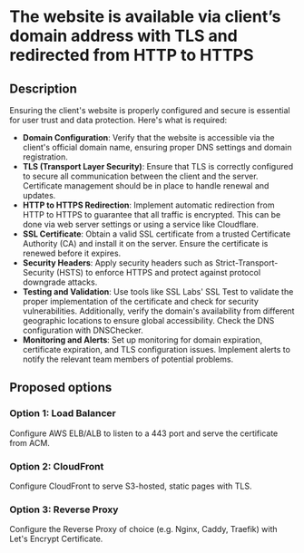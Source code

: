 # The website is available via client’s domain address with TLS and redirected from HTTP to HTTPS

## Description

Ensuring the client's website is properly configured and secure is essential for user trust and data protection. Here's what is required:

* **Domain Configuration**: Verify that the website is accessible via the client's official domain name, ensuring proper DNS settings and domain registration.
* **TLS (Transport Layer Security)**: Ensure that TLS is correctly configured to secure all communication between the client and the server. Certificate management should be in place to handle renewal and updates.
* **HTTP to HTTPS Redirection**: Implement automatic redirection from HTTP to HTTPS to guarantee that all traffic is encrypted. This can be done via web server settings or using a service like Cloudflare.
* **SSL Certificate**: Obtain a valid SSL certificate from a trusted Certificate Authority (CA) and install it on the server. Ensure the certificate is renewed before it expires.
* **Security Headers**: Apply security headers such as ﻿Strict-Transport-Security (HSTS) to enforce HTTPS and protect against protocol downgrade attacks.
* **Testing and Validation**: Use tools like SSL Labs' SSL Test to validate the proper implementation of the certificate and check for security vulnerabilities. Additionally, verify the domain's availability from different geographic locations to ensure global accessibility. Check the DNS configuration with DNSChecker.
* **Monitoring and Alerts**: Set up monitoring for domain expiration, certificate expiration, and TLS configuration issues. Implement alerts to notify the relevant team members of potential problems.

## Proposed options
### Option 1: Load Balancer
Configure AWS ELB/ALB to listen to a 443 port and serve the certificate from ACM.

### Option 2: CloudFront
Configure CloudFront to serve S3-hosted, static pages with TLS.

### Option 3: Reverse Proxy
Configure the Reverse Proxy of choice (e.g. Nginx, Caddy, Traefik) with Let's Encrypt Certificate.